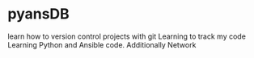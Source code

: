 # pyansDB
learn how to version control projects with git
Learning to track my code
Learning Python and Ansible code. Additionally Network
